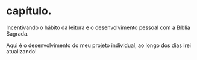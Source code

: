 # capítulo.
Incentivando o hábito da leitura e o desenvolvimento pessoal com a Bíblia Sagrada.

Aqui é o desenvolvimento do meu projeto individual, ao longo dos dias irei atualizando!

